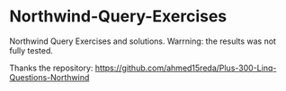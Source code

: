 # Northwind-Query-Exercises
Northwind Query Exercises and solutions.
Warrning: the results was not fully tested.

Thanks the repository: https://github.com/ahmed15reda/Plus-300-Linq-Questions-Northwind
